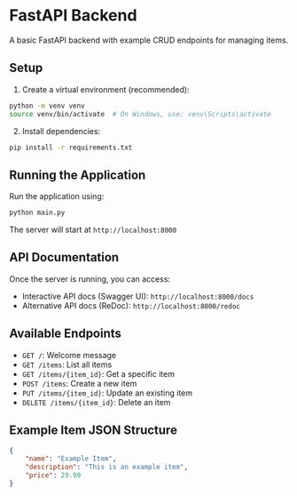 # FastAPI Backend

A basic FastAPI backend with example CRUD endpoints for managing items.

## Setup

1. Create a virtual environment (recommended):
```bash
python -m venv venv
source venv/bin/activate  # On Windows, use: venv\Scripts\activate
```

2. Install dependencies:
```bash
pip install -r requirements.txt
```

## Running the Application

Run the application using:
```bash
python main.py
```

The server will start at `http://localhost:8000`

## API Documentation

Once the server is running, you can access:
- Interactive API docs (Swagger UI): `http://localhost:8000/docs`
- Alternative API docs (ReDoc): `http://localhost:8000/redoc`

## Available Endpoints

- `GET /`: Welcome message
- `GET /items`: List all items
- `GET /items/{item_id}`: Get a specific item
- `POST /items`: Create a new item
- `PUT /items/{item_id}`: Update an existing item
- `DELETE /items/{item_id}`: Delete an item

## Example Item JSON Structure

```json
{
    "name": "Example Item",
    "description": "This is an example item",
    "price": 29.99
}
``` 